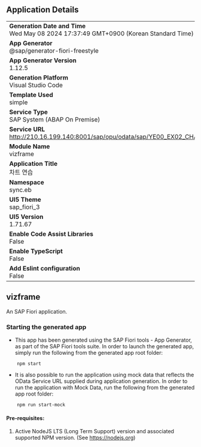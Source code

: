 ## Application Details
|               |
| ------------- |
|**Generation Date and Time**<br>Wed May 08 2024 17:37:49 GMT+0900 (Korean Standard Time)|
|**App Generator**<br>@sap/generator-fiori-freestyle|
|**App Generator Version**<br>1.12.5|
|**Generation Platform**<br>Visual Studio Code|
|**Template Used**<br>simple|
|**Service Type**<br>SAP System (ABAP On Premise)|
|**Service URL**<br>http://210.16.199.140:8001/sap/opu/odata/sap/YE00_EX02_CHART_SRV
|**Module Name**<br>vizframe|
|**Application Title**<br>차트 연습|
|**Namespace**<br>sync.eb|
|**UI5 Theme**<br>sap_fiori_3|
|**UI5 Version**<br>1.71.67|
|**Enable Code Assist Libraries**<br>False|
|**Enable TypeScript**<br>False|
|**Add Eslint configuration**<br>False|

## vizframe

An SAP Fiori application.

### Starting the generated app

-   This app has been generated using the SAP Fiori tools - App Generator, as part of the SAP Fiori tools suite.  In order to launch the generated app, simply run the following from the generated app root folder:

```
    npm start
```

- It is also possible to run the application using mock data that reflects the OData Service URL supplied during application generation.  In order to run the application with Mock Data, run the following from the generated app root folder:

```
    npm run start-mock
```

#### Pre-requisites:

1. Active NodeJS LTS (Long Term Support) version and associated supported NPM version.  (See https://nodejs.org)


